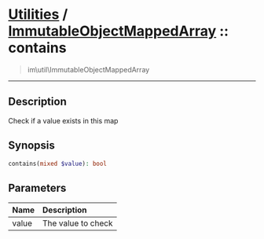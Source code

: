 # [Utilities](util.md) / [ImmutableObjectMappedArray](util-ImmutableObjectMappedArray.md) :: contains
 > im\util\ImmutableObjectMappedArray
____

## Description
Check if a value exists in this map

## Synopsis
```php
contains(mixed $value): bool
```

## Parameters
| Name | Description |
| :--- | :---------- |
| value | The value to check |
